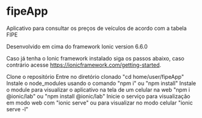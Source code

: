 # fipeApp
Aplicativo para consultar os preços de veículos de acordo com a tabela FIPE

Desenvolvido em cima do framework Ionic version 6.6.0 

Caso já tenha o Ionic framework instalado siga os passos abaixo, caso contrário acesse https://ionicframework.com/getting-started.

Clone o repositório
Entre no diretório clonado "cd home/user/fipeApp"
Instale o node_modules usando o comando "npm i" ou "npm install"
Instale o module para visualizar o aplicativo na tela de um celular na web "npm i @ionic/lab" ou "npm install @ionic/lab"
Inicie o serviço para visualização em modo web com "ionic serve" ou para visualizar no modo celular "ionic serve -l"
